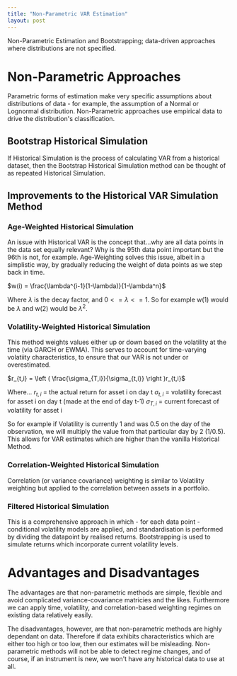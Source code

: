 ```yaml
---
title: "Non-Parametric VAR Estimation"
layout: post
---
```

Non-Parametric Estimation and Bootstrapping; data-driven approaches where distributions are not specified.

# Non-Parametric Approaches
Parametric forms of estimation make very specific assumptions about distributions of data - for example, the assumption of a Normal or Lognormal distribution. Non-Parametric approaches use empirical data to drive the distribution's classification.

## Bootstrap Historical Simulation
If Historical Simulation is the process of calculating VAR from a historical dataset, then the Bootstrap Historical Simulation method can be thought of as repeated Historical Simulation.

## Improvements to the Historical VAR Simulation Method

### Age-Weighted Historical Simulation
An issue with Historical VAR is the concept that...why are all data points in the data set equally relevant? Why is the 95th data point important but the 96th is not, for example. Age-Weighting solves this issue, albeit in a simplistic way, by gradually reducing the weight of data points as we step back in time.

$w(i) = \frac{\lambda^{i-1}(1-\lambda)}{1-\lambda^n}$

Where $\lambda$ is the decay factor, and $0<=\lambda<=1$. So for example w(1) would be $\lambda$ and w(2) would be $\lambda^2$. 

### Volatility-Weighted Historical Simulation
This method weights values either up or down based on the volatility at the time (via GARCH or EWMA). This serves to account for time-varying volatiity characteristics, to ensure that our VAR is not under or overestimated. 

$r_{t,i} = \left ( \frac{\sigma_{T,i}}{\sigma_{t,i}} \right )r_{t,i}$

Where...
$r_{t,i}$ = the actual return for asset i on day t
$\sigma_{t,i}$ = volatility forecast for asset i on day t (made at the end of day t-1)
$\sigma_{T,i}$ = current forecast of volatility for asset i

So for example if Volatility is currently 1 and was 0.5 on the day of the observation, we will multiply the value from that particular day by 2 (1/0.5). This allows for VAR estimates which are higher than the vanilla Historical Method.

### Correlation-Weighted Historical Simulation
Correlation (or variance covariance) weighting is similar to Volatility weighting but applied to the correlation between assets in a portfolio.

### Filtered Historical Simulation
This is a comprehensive approach in which - for each data point - conditional volatility models are applied, and standardisation is performed by dividing the datapoint by realised returns. Bootstrapping is used to simulate returns which incorporate current volatility levels.

# Advantages and Disadvantages

The advantages are that non-parametric methods are simple, flexible and avoid complicated variance-covariance matricies and the likes. Furthermore we can apply time, volatility, and correlation-based weighting regimes on existing data relatively easily. 

The disadvantages, however, are that non-parametric methods are highly dependant on data. Therefore if data exhibits characteristics which are either too high or too low, then our estimates will be misleading. Non-parametric methods will not be able to detect regime changes, and of course, if an instrument is new, we won't have any historical data to use at all.
